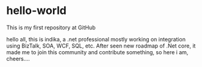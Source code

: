 # hello-world
This is my first repository at GitHub

hello all, this is indika, a .net professional mostly working on integration using BizTalk, SOA, WCF, SQL, etc. After seen new roadmap of .Net core, it made me to join this community and contribute something, so here i am, cheers....
